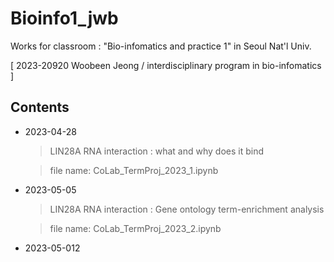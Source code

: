# Bioinfo1_jwb
Works for classroom : "Bio-infomatics and practice 1" in Seoul Nat'l Univ. 

[ 2023-20920 Woobeen Jeong / interdisciplinary program in bio-infomatics ]

## Contents
* 2023-04-28 
  > LIN28A RNA interaction : what and why does it bind
  
  > file name: CoLab_TermProj_2023_1.ipynb
* 2023-05-05 
  > LIN28A RNA interaction : Gene ontology term-enrichment analysis
  
  > file name: CoLab_TermProj_2023_2.ipynb

* 2023-05-012
  >
  
  >
